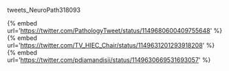 tweets_NeuroPath318093

{% embed url='https://twitter.com/PathologyTweet/status/1149680600409755648' %}
{% embed url='https://twitter.com/TV_HIEC_Chair/status/1149631201293918208' %}
{% embed url='https://twitter.com/pdiamandisii/status/1149630669531693057' %}
